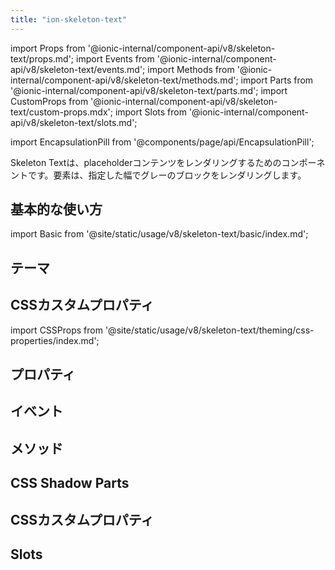 ```yaml
---
title: "ion-skeleton-text"
---
```

import Props from '@ionic-internal/component-api/v8/skeleton-text/props.md';
import Events from '@ionic-internal/component-api/v8/skeleton-text/events.md';
import Methods from '@ionic-internal/component-api/v8/skeleton-text/methods.md';
import Parts from '@ionic-internal/component-api/v8/skeleton-text/parts.md';
import CustomProps from '@ionic-internal/component-api/v8/skeleton-text/custom-props.mdx';
import Slots from '@ionic-internal/component-api/v8/skeleton-text/slots.md';

<head>
  <title>ion-skeleton-text: Skeleton Loading Placeholder for Text</title>
  <meta name="description" content="ion-skeleton-text は、プレースホルダコンテンツをレンダリングするためのコンポーネントです。この要素は、ローディングテキストのフレームワークとして、指定された幅で灰色のブロックをレンダリングします。" />
</head>

import EncapsulationPill from '@components/page/api/EncapsulationPill';

<EncapsulationPill type="shadow" />



Skeleton Textは、placeholderコンテンツをレンダリングするためのコンポーネントです。要素は、指定した幅でグレーのブロックをレンダリングします。

## 基本的な使い方

import Basic from '@site/static/usage/v8/skeleton-text/basic/index.md';

<Basic />

## テーマ

## CSSカスタムプロパティ

import CSSProps from '@site/static/usage/v8/skeleton-text/theming/css-properties/index.md';

<CSSProps />

## プロパティ
<Props />

## イベント
<Events />

## メソッド
<Methods />

## CSS Shadow Parts
<Parts />

## CSSカスタムプロパティ
<CustomProps />

## Slots
<Slots />
